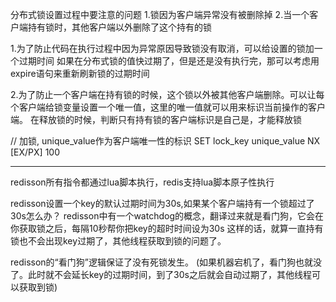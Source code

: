 分布式锁设置过程中要注意的问题
1.锁因为客户端异常没有被删除掉
2.当一个客户端持有锁时，其他客户端以外删除了这个持有的锁

1.为了防止代码在执行过程中因为异常原因导致锁没有取消，可以给设置的锁加一个过期时间
如果在分布式锁的值快过期了，但是还是没有执行完，那可以考虑用expire语句来重新刷新锁的过期时间

2.为了防止一个客户端在持有锁的时候，这个锁以外被其他客户端删除。可以让每个客户端给锁变量设置一个唯一值，这里的唯一值就可以用来标识当前操作的客户端。
在释放锁的时候，判断只有持有锁的客户端标识是自己是，才能释放锁

// 加锁, unique_value作为客户端唯一性的标识
SET lock_key unique_value NX [EX/PX] 100

-------------------------------------------
redisson所有指令都通过lua脚本执行，redis支持lua脚本原子性执行

redisson设置一个key的默认过期时间为30s,如果某个客户端持有一个锁超过了30s怎么办？ redisson中有一个watchdog的概念，翻译过来就是看门狗，它会在你获取锁之后，每隔10秒帮你把key的超时时间设为30s 这样的话，就算一直持有锁也不会出现key过期了，其他线程获取到锁的问题了。

redisson的“看门狗”逻辑保证了没有死锁发生。 (如果机器宕机了，看门狗也就没了。此时就不会延长key的过期时间，到了30s之后就会自动过期了，其他线程可以获取到锁)
